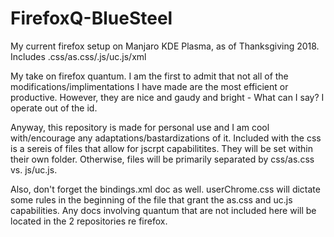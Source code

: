 # FirefoxQ-BlueSteel
My current firefox setup on Manjaro KDE Plasma, as of Thanksgiving 2018. Includes .css/as.css/.js/uc.js/xml

My take on firefox quantum. I am the first to admit that not all of the modifications/implimentations I have made are the most efficient or productive. However, they are nice and gaudy and bright - What can I say? I operate out of the id. 

Anyway, this repository is made for personal use and I am cool with/encourage any adaptations/bastardizations of it. Included with the css is a sereis of files that allow for jscrpt capabilitites. They will be set within their own folder. Otherwise, files will be primarily separated by css/as.css vs. js/uc.js. 

Also, don't forget the bindings.xml doc as well. userChrome.css will dictate some rules in the beginning of the file that grant the as.css and uc.js capabilities. Any docs involving quantum that are not included here will be located in the 2 repositories re firefox. 

